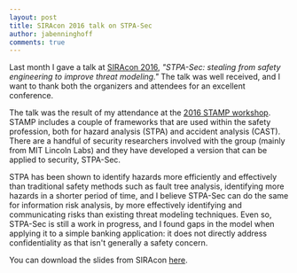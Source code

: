 ```yaml
---
layout: post
title: SIRAcon 2016 talk on STPA-Sec
author: jabenninghoff
comments: true
---
```

Last month I gave a talk at [SIRAcon 2016](http://siracon2016.busyconf.com/schedule), *"STPA-Sec: stealing from safety engineering to improve threat modeling."* The talk was well received, and I want to thank both the organizers and attendees for an excellent conference.

The talk was the result of my attendance at the [2016 STAMP workshop](http://psas.scripts.mit.edu/home/2016-stamp-workshop/). STAMP includes a couple of frameworks that are used within the safety profession, both for hazard analysis (STPA) and accident analysis (CAST). There are a handful of security researchers involved with the group (mainly from MIT Lincoln Labs) and they have developed a version that can be applied to security, STPA-Sec.

STPA has been shown to identify hazards more efficiently and effectively than traditional safety methods such as fault tree analysis, identifying more hazards in a shorter period of time, and I believe STPA-Sec can do the same for information risk analysis, by more effectively identifying and communicating risks than existing threat modeling techniques. Even so, STPA-Sec is still a work in progress, and I found gaps in the model when applying it to a simple banking application: it does not directly address confidentiality as that isn't generally a safety concern.

You can download the slides from SIRAcon [here](/public/siracon2016-benninghoff-stpa-sec.pdf).
